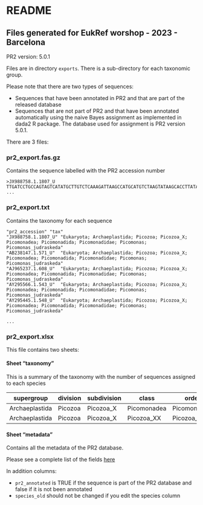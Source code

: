# README

## Files generated for EukRef worshop - 2023 - Barcelona

PR2 version: 5.0.1

Files are in directory `exports`. There is a sub-directory for each
taxonomic group.

Please note that there are two types of sequences:

- Sequences that have been annotated in PR2 and that are part of the
  released database
- Sequences that are not part of PR2 and that have been annotated
  automatically using the naive Bayes assignment as implemented in dada2
  R package. The database used for assignment is PR2 version 5.0.1.

There are 3 files:

### pr2_export.fas.gz

Contains the sequence labelled with the PR2 accession number

    >JX988758.1.1807_U
    TTGATCCTGCCAGTAGTCATATGCTTGTCTCAAAGATTAAGCCATGCATGTCTAAGTATAAGCACCTTATACTGTGAAACTGCGAATGGCTCATTAAATCAGTTATCGTTTATTTGATGATCTCTTGCTACTTGGATACCCGTGGT...
    ...

### pr2_export.txt

Contains the taxonomy for each sequence

    "pr2_accession" "tax"
    "JX988758.1.1807_U" "Eukaryota; Archaeplastida; Picozoa; Picozoa_X; Picomonadea; Picomonadida; Picomonadidae; Picomonas; Picomonas_judraskeda"
    "AB238147.1.571_U"  "Eukaryota; Archaeplastida; Picozoa; Picozoa_X; Picomonadea; Picomonadida; Picomonadidae; Picomonas; Picomonas_judraskeda"
    "AJ965237.1.608_U"  "Eukaryota; Archaeplastida; Picozoa; Picozoa_X; Picomonadea; Picomonadida; Picomonadidae; Picomonas; Picomonas_judraskeda"
    "AY295566.1.543_U"  "Eukaryota; Archaeplastida; Picozoa; Picozoa_X; Picomonadea; Picomonadida; Picomonadidae; Picomonas; Picomonas_judraskeda"
    "AY295445.1.548_U"  "Eukaryota; Archaeplastida; Picozoa; Picozoa_X; Picomonadea; Picomonadida; Picomonadidae; Picomonas; Picomonas_judraskeda"

    ...

### pr2_export.xlsx

This file contains two sheets:

#### Sheet “taxonomy”

This is a summary of the taxonomy with the number of sequences assigned
to each species

| supergroup     | division | subdivision | class       | order        | family        | genus         | species              | n   |
|----------------|----------|-------------|-------------|--------------|---------------|---------------|----------------------|-----|
| Archaeplastida | Picozoa  | Picozoa_X   | Picomonadea | Picomonadida | Picomonadidae | Picomonas     | Picomonas_judraskeda | 74  |
| Archaeplastida | Picozoa  | Picozoa_X   | Picozoa_XX  | Picozoa_XXX  | Picozoa_XXXX  | Picozoa_XXXXX | Picozoa_XXXXX_sp.    | 391 |

#### Sheet “metadata”

Contains all the metadata of the PR2 database.

Please see a complete list of the fields
[here](https://pr2-database.org/documentation/pr2-fields/)

In addition columns:

- `pr2_annotated` is TRUE if the sequence is part of the PR2 database
  and false if it is not been annotated
- `species_old` should not be changed if you edit the species column
